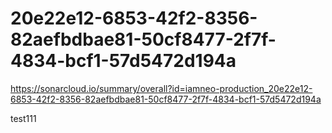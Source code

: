 # 20e22e12-6853-42f2-8356-82aefbdbae81-50cf8477-2f7f-4834-bcf1-57d5472d194a
https://sonarcloud.io/summary/overall?id=iamneo-production_20e22e12-6853-42f2-8356-82aefbdbae81-50cf8477-2f7f-4834-bcf1-57d5472d194a

test111